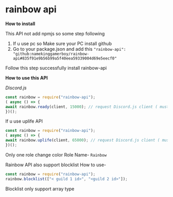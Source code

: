 # rainbow api

**How to install**

This API not add npmjs so some step following
1. If u use pc so Make sure your PC install github
2. Go to your package.json and add this
`"rainbow-api": "github:namekinggamerboy/rainbow-api#835f91e9b56b99a5f40eea59339004d69e5eecf0"`

Follow this step successfully install rainbow-api 


**How to use this API**

*Discord.js*
```js
const rainbow = require("rainbow-api");
( async () => {
await rainbow.ready(client, 15000); // request Discord.js client ( must be discord.js version run v12) 
})();
```

If u use uplife API
```js
const rainbow = require("rainbow-api");
( async () => {
await rainbow.uplife(client, 65000); // request Discord.js client ( must be discord.js version run v12) 
})();
```

Only one role change color 
Role Name- `Rainbow`


Rainbow API also support blocklist
How to use-
```js
const rainbow = require("rainbow-api");
rainbow.blocklist(["< guild 1 id>", "<guild 2 id>"]);
```

Blocklist only support array type
